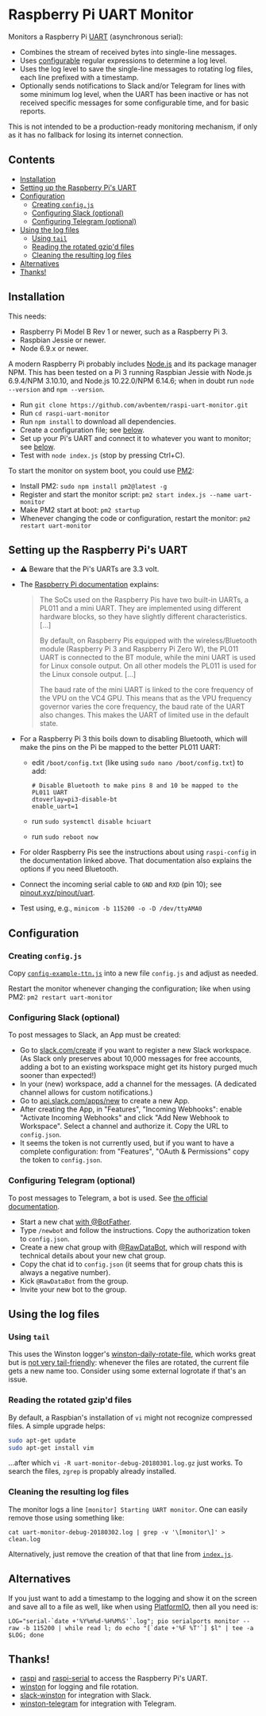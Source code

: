 # Raspberry Pi UART Monitor

Monitors a Raspberry Pi [UART](https://en.wikipedia.org/wiki/Universal_asynchronous_receiver-transmitter) (asynchronous
serial):

- Combines the stream of received bytes into single-line messages.
- Uses [configurable](./config-example-ttn.js) regular expressions to determine a log level.
- Uses the log level to save the single-line messages to rotating log files, each line prefixed with a timestamp.
- Optionally sends notifications to Slack and/or Telegram for lines with some minimum log level, when the UART has been
  inactive or has not received specific messages for some configurable time, and for basic reports.

This is not intended to be a production-ready monitoring mechanism, if only as it has no fallback for losing its
internet connection.

## Contents

- [Installation](#installation)
- [Setting up the Raspberry Pi's UART](#setting-up-the-raspberry-pis-uart)
- [Configuration](#configuration)
  - [Creating `config.js`](#creating-configjs)
  - [Configuring Slack (optional)](#configuring-slack-optional)
  - [Configuring Telegram (optional)](#configuring-telegram-optional)
- [Using the log files](#using-the-log-files)
  - [Using `tail`](#using-tail)
  - [Reading the rotated gzip'd files](#reading-the-rotated-gzipd-files)
  - [Cleaning the resulting log files](#cleaning-the-resulting-log-files)
- [Alternatives](#alternatives)
- [Thanks!](#thanks)

## Installation

This needs:

- Raspberry Pi Model B Rev 1 or newer, such as a Raspberry Pi&nbsp;3.
- Raspbian Jessie or newer.
- Node 6.9.x or newer.

A modern Raspberry Pi probably includes [Node.js](https://nodejs.org/) and its package manager NPM. This has been tested
on a Pi&nbsp;3 running Raspbian Jessie with Node.js 6.9.4/NPM 3.10.10, and Node.js 10.22.0/NPM 6.14.6; when in doubt run
`node --version` and `npm --version`.

- Run `git clone https://github.com/avbentem/raspi-uart-monitor.git`
- Run `cd raspi-uart-monitor`
- Run `npm install` to download all dependencies.
- Create a configuration file; see [below](#configuration).
- Set up your Pi's UART and connect it to whatever you want to monitor; see [below](#setting-up-the-raspberry-pis-uart).
- Test with `node index.js` (stop by pressing Ctrl+C).

To start the monitor on system boot, you could use [PM2](https://pm2.keymetrics.io/):

- Install PM2: `sudo npm install pm2@latest -g`
- Register and start the monitor script: `pm2 start index.js --name uart-monitor`
- Make PM2 start at boot: `pm2 startup`
- Whenever changing the code or configuration, restart the monitor: `pm2 restart uart-monitor`


## Setting up the Raspberry Pi's UART

- :warning: Beware that the Pi's UARTs are 3.3 volt.
- The [Raspberry Pi documentation](https://www.raspberrypi.org/documentation/configuration/uart.md) explains:

  > The SoCs used on the Raspberry Pis have two built-in UARTs, a PL011 and a mini UART. They are implemented using
  > different hardware blocks, so they have slightly different characteristics. \[...\]
  >
  > By default, on Raspberry Pis equipped with the wireless/Bluetooth module (Raspberry Pi 3 and Raspberry Pi Zero W),
  > the PL011 UART is connected to the BT module, while the mini UART is used for Linux console output. On all other
  > models the PL011 is used for the Linux console output. \[...\]
  >
  > The baud rate of the mini UART is linked to the core frequency of the VPU on the VC4 GPU. This means that as the
  > VPU frequency governor varies the core frequency, the baud rate of the UART also changes. This makes the UART of
  > limited use in the default state.

- For a Raspberry Pi 3 this boils down to disabling Bluetooth, which will make the pins on the Pi be mapped to the
  better PL011 UART:
  - edit `/boot/config.txt` (like using `sudo nano /boot/config.txt`) to add:

    ```text
    # Disable Bluetooth to make pins 8 and 10 be mapped to the PL011 UART
    dtoverlay=pi3-disable-bt
    enable_uart=1
    ```

  - run `sudo systemctl disable hciuart`
  - run `sudo reboot now`
- For older Raspberry Pis see the instructions about using `raspi-config` in the documentation linked above. That
  documentation also explains the options if you need Bluetooth.
- Connect the incoming serial cable to `GND` and `RXD` (pin 10); see [pinout.xyz/pinout/uart](https://pinout.xyz/pinout/uart).
- Test using, e.g., `minicom -b 115200 -o -D /dev/ttyAMA0`


## Configuration

### Creating `config.js`

Copy [`config-example-ttn.js`](./config-example-ttn.js) into a new file `config.js` and adjust as needed.

Restart the monitor whenever changing the configuration; like when using PM2: `pm2 restart uart-monitor`

### Configuring Slack (optional)

To post messages to Slack, an App must be created:

- Go to [slack.com/create](https://slack.com/create) if you want to register a new Slack workspace. (As Slack only
  preserves about 10,000 messages for free accounts, adding a bot to an existing workspace might get its history purged
  much sooner than expected!)
- In your (new) workspace, add a channel for the messages. (A dedicated channel allows for custom notifications.)
- Go to [api.slack.com/apps/new](https://api.slack.com/apps/new) to create a new App.
- After creating the App, in "Features", "Incoming Webhooks": enable "Activate Incoming Webhooks" and click 
  "Add New Webhook to Workspace". Select a channel and authorize it. Copy the URL to `config.json`.
- It seems the token is not currently used, but if you want to have a complete configuration: from "Features",
  "OAuth & Permissions" copy the token to `config.json`.

### Configuring Telegram (optional)

To post messages to Telegram, a bot is used. See [the official documentation](https://core.telegram.org/bots).

- Start a new chat [with @BotFather](https://telegram.me/BotFather).
- Type `/newbot` and follow the instructions. Copy the authorization token to `config.json`.
- Create a new chat group with [@RawDataBot](https://telegram.me/rawdatabot), which will respond with technical
  details about your new chat group.
- Copy the chat id to `config.json` (it seems that for group chats this is always a negative number).
- Kick `@RawDataBot` from the group.
- Invite your new bot to the group.


## Using the log files

### Using `tail`

This uses the Winston logger's [winston-daily-rotate-file](https://github.com/winstonjs/winston-daily-rotate-file),
which works great but is [not very tail-friendly](https://github.com/winstonjs/winston-daily-rotate-file/issues/23):
whenever the files are rotated, the current file gets a new name too. Consider using some external logrotate if
that's an issue.

### Reading the rotated gzip'd files

By default, a Raspbian's installation of `vi` might not recognize compressed files. A simple upgrade helps:

```bash
sudo apt-get update
sudo apt-get install vim
```

...after which `vi -R uart-monitor-debug-20180301.log.gz` just works. To search the files, `zgrep` is propably already
installed.

### Cleaning the resulting log files

The monitor logs a line `[monitor] Starting UART monitor`. One can easily remove those using something like:

```text
cat uart-monitor-debug-20180302.log | grep -v '\[monitor\]' > clean.log
```

Alternatively, just remove the creation of that that line from [`index.js`](./index.js).


## Alternatives

If you just want to add a timestamp to the logging and show it on the screen and save all to a file as well, like when
using [PlatformIO](https://platformio.org/), then all you need is:

```LOG="serial-`date +'%Y%m%d-%H%M%S'`.log"; pio serialports monitor --raw -b 115200 | while read l; do echo "[`date +'%F %T'`] $l" | tee -a $LOG; done```


## Thanks!

- [raspi](https://www.npmjs.com/package/raspi) and [raspi-serial](https://www.npmjs.com/package/raspi-serial) to access
  the Raspberry Pi's UART.
- [winston](https://github.com/winstonjs) for logging and file rotation.
- [slack-winston](https://www.npmjs.com/package/slack-winston) for integration with Slack.
- [winston-telegram](https://www.npmjs.com/package/winston-telegram) for integration with Telegram.
